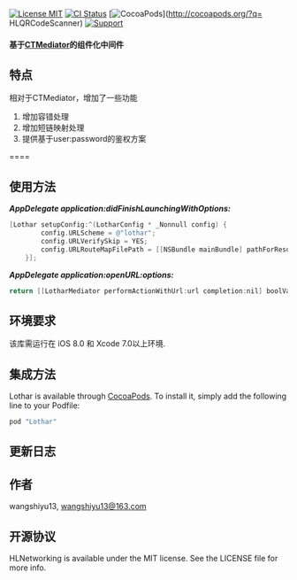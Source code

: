 [![License MIT](https://img.shields.io/badge/license-MIT-green.svg?style=flat)](https://github.com/wangshiyu13/HLQRCodeScanner/blob/master/LICENSE)
[![CI Status](https://img.shields.io/badge/build-1.0.3-brightgreen.svg)](https://travis-ci.org/wangshiyu13/HLQRCodeScanner)
[![CocoaPods](https://img.shields.io/badge/platform-iOS-lightgrey.svg)](http://cocoapods.org/?q= HLQRCodeScanner)
[![Support](https://img.shields.io/badge/support-iOS%208%2B-blue.svg)](https://www.apple.com/nl/ios/)
#### 基于[CTMediator](https://github.com/casatwy/CTMediator)的组件化中间件

## 特点
相对于CTMediator，增加了一些功能

1. 增加容错处理
2. 增加短链映射处理
3. 提供基于user:password的鉴权方案

====

## 使用方法
***AppDelegate application:didFinishLaunchingWithOptions:***

```objective-c
[Lothar setupConfig:^(LotharConfig * _Nonnull config) {
        config.URLScheme = @"lothar";
        config.URLVerifySkip = YES;
        config.URLRouteMapFilePath = [[NSBundle mainBundle] pathForResource:@"RouteMapTemplate" ofType:@"plist"];
    }];
```

***AppDelegate application:openURL:options:***

```objective-c
return [[LotharMediator performActionWithUrl:url completion:nil] boolValue];
```


## 环境要求

该库需运行在 iOS 8.0 和 Xcode 7.0以上环境.

## 集成方法

Lothar is available through [CocoaPods](http://cocoapods.org). To install
it, simply add the following line to your Podfile:

```ruby
pod "Lothar"
```

## 更新日志


## 作者

wangshiyu13, wangshiyu13@163.com

## 开源协议

HLNetworking is available under the MIT license. See the LICENSE file for more info.
